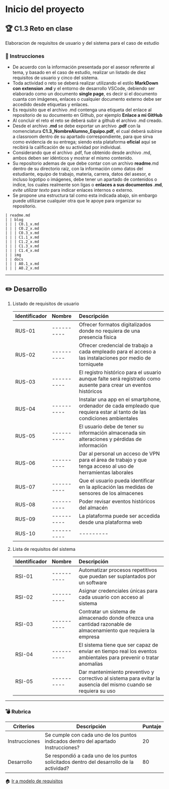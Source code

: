 # Inicio del proyecto

## :trophy: C1.3 Reto en clase

Elaboracion de requisitos de usuario y del sistema para el caso de estudio

### :blue_book: Instrucciones

- De acuerdo con la información presentada por el asesor referente al tema, y basado en el caso de estudio, realizar un listado de diez requisitos de usuario y cinco del sistema.
- Toda actividad o reto se deberá realizar utilizando el estilo **MarkDown con extension .md** y el entorno de desarrollo VSCode, debiendo ser elaborado como un documento **single page**, es decir si el documento cuanta con imágenes, enlaces o cualquier documento externo debe ser accedido desde etiquetas y enlaces.
- Es requisito que el archivo .md contenga una etiqueta del enlace al repositorio de su documento en Github, por ejemplo **Enlace a mi GitHub**
- Al concluir el reto el reto se deberá subir a github el archivo .md creado.
- Desde el archivo **.md** se debe exportar un archivo **.pdf** con la nomenclatura **C1.3_NombreAlumno_Equipo.pdf**, el cual deberá subirse a classroom dentro de su apartado correspondiente, para que sirva como evidencia de su entrega; siendo esta plataforma **oficial** aquí se recibirá la calificación de su actividad por individual.
- Considerando que el archivo .pdf, fue obtenido desde archivo .md, ambos deben ser idénticos y mostrar el mismo contenido.
- Su repositorio ademas de que debe contar con un archivo **readme**.md dentro de su directorio raíz, con la información como datos del estudiante, equipo de trabajo, materia, carrera, datos del asesor, e incluso logotipo o imágenes, debe tener un apartado de contenidos o indice, los cuales realmente son ligas o **enlaces a sus documentos .md**, _evite utilizar texto_ para indicar enlaces internos o externo.
- Se propone una estructura tal como esta indicada abajo, sin embargo puede utilizarse cualquier otra que le apoye para organizar su repositorio.

``` 
| readme.md
| | blog
| | | C0.1_x.md
| | | C0.2_x.md
| | | C0.3_x.md
| | | C1.1_x.md
| | | C1.2_x.md
| | | C1.3_x.md
| | | C1.4_x.md
| | img
| | docs
| | | A0.1_x.md
| | | A0.2_x.md
```
___

## :pencil2: Desarrollo

1. Listado de requisitos de usuario
   
    Identificador | Nombre | Descripción
    :--|:--|:--
    RUS-01|----------|Ofrecer formatos digitalizados donde no requiera de una presencia física
    RUS-02|----------|Ofrecer credencial de trabajo a cada empleado para el acceso a las instalaciones por medio de torniquete
    RUS-03|----------|El registro histórico para el usuario aunque falte será registrado como ausente para crear un eventos históricos
    RUS-04|----------|Instalar una app en el smartphone, ordenador de cada empleado que requiera estar al tanto de las condiciones ambientales
    RUS-05|----------|El usuario debe de tener su información almacenada sin alteraciones y pérdidas de información
    RUS-06|----------|Dar al personal un acceso de VPN para el área de trabajo y que tenga acceso al uso de herramientas laborales
    RUS-07|----------|Que el usuario pueda identificar en la aplicación las medidas de sensores de los almacenes
    RUS-08|----------|Poder revisar eventos históricos del almacén
    RUS-09|----------|La plataforma puede ser accedida desde una plataforma web
    RUS-10|----------|---------
 
2. Lista de requisitos del sistema
   
    Identificador | Nombre | Descripción
    :--|:--|:--
    RSI-01|----------|Automatizar procesos repetitivos que puedan ser suplantados por un software
    RSI-02|----------|Asignar credenciales únicas para cada usuario con acceso al sistema
    RSI-03|----------|Contratar un sistema de almacenado donde ofrezca una cantidad razonable de almacenamiento que requiera la empresa
    RSI-04|----------|El sistema tiene que ser capaz de enviar en tiempo real los eventos ambientales para prevenir o tratar anomalías
    RSI-05|----------|Dar mantenimiento preventivo y correctivo al sistema para evitar la ausencia del mismo cuando se requiera su uso

___

### :bomb: Rubrica

| Criterios     | Descripción                                                                                  | Puntaje |
| ------------- | -------------------------------------------------------------------------------------------- | ------- |
| Instrucciones | Se cumple con cada uno de los puntos indicados dentro del apartado Instrucciones?            | 20 |
| Desarrollo    | Se respondió a cada uno de los puntos solicitados dentro del desarrollo de la actividad?     | 80      |

:house: [Ir a modelo de requisitos](../docs/D1.0_Modelado_requisitos.md)